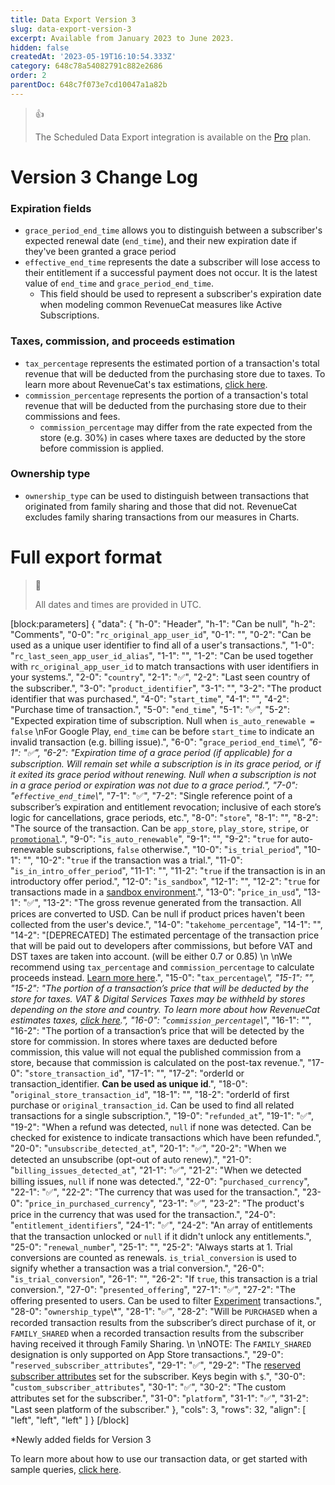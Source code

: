 ```yaml
---
title: Data Export Version 3
slug: data-export-version-3
excerpt: Available from January 2023 to June 2023.
hidden: false
createdAt: '2023-05-19T16:10:54.333Z'
category: 648c78a54082791c882e2686
order: 2
parentDoc: 648c7f073e7cd10047a1a82b
---
```

> 👍 
> 
> The Scheduled Data Export integration is available on the [Pro](https://www.revenuecat.com/pricing) plan.

# Version 3 Change Log

### Expiration fields

- `grace_period_end_time` allows you to distinguish between a subscriber's expected renewal date (`end_time`), and their new expiration date if they've been granted a grace period
- `effective_end_time` represents the date a subscriber will lose access to their entitlement if a successful payment does not occur. It is the latest value of `end_time` and `grace_period_end_time`.
  - This field should be used to represent a subscriber's expiration date when modeling common RevenueCat measures like Active Subscriptions.

### Taxes, commission, and proceeds estimation

- `tax_percentage` represents the estimated portion of a transaction's total revenue that will be deducted from the purchasing store due to taxes. To learn more about RevenueCat's tax estimations, [click here](https://www.revenuecat.com/docs/taxes-and-commissions).
- `commission_percentage` represents the portion of a transaction's total revenue that will be deducted from the purchasing store due to their commissions and fees.
  - `commission_percentage` may differ from the rate expected from the store (e.g. 30%) in cases where taxes are deducted by the store before commission is applied.

### Ownership type

- `ownership_type` can be used to distinguish between transactions that originated from family sharing and those that did not. RevenueCat excludes family sharing transactions from our measures in Charts.

# Full export format

> 📘 
> 
> All dates and times are provided in UTC.

[block:parameters]
{
  "data": {
    "h-0": "Header",
    "h-1": "Can be null",
    "h-2": "Comments",
    "0-0": "`rc_original_app_user_id`",
    "0-1": "",
    "0-2": "Can be used as a unique user identifier to find all of a user's transactions.",
    "1-0": "`rc_last_seen_app_user_id_alias`",
    "1-1": "",
    "1-2": "Can be used together with `rc_original_app_user_id` to match transactions with user identifiers in your systems.",
    "2-0": "`country`",
    "2-1": "✅",
    "2-2": "Last seen country of the subscriber.",
    "3-0": "`product_identifier`",
    "3-1": "",
    "3-2": "The product identifier that was purchased.",
    "4-0": "`start_time`",
    "4-1": "",
    "4-2": "Purchase time of transaction.",
    "5-0": "`end_time`",
    "5-1": "✅",
    "5-2": "Expected expiration time of subscription. Null when `is_auto_renewable = false`  \nFor Google Play, `end_time` can be before `start_time` to indicate an invalid transaction (e.g. billing issue).",
    "6-0": "`grace_period_end_time`\\*",
    "6-1": "✅",
    "6-2": "Expiration time of a grace period (if applicable) for a subscription. Will remain set while a subscription is in its grace period, or if it exited its grace period without renewing. Null when a subscription is not in a grace period or expiration was not due to a grace period.",
    "7-0": "`effective_end_time`\\*",
    "7-1": "✅",
    "7-2": "Single reference point of a subscriber’s expiration and entitlement revocation; inclusive of each store’s logic for cancellations, grace periods, etc.",
    "8-0": "`store`",
    "8-1": "",
    "8-2": "The source of the transaction. Can be `app_store`, `play_store`, `stripe`, or [`promotional`](doc:promotionals).",
    "9-0": "`is_auto_renewable`",
    "9-1": "",
    "9-2": "`true` for auto-renewable subscriptions, `false` otherwise.",
    "10-0": "`is_trial_period`",
    "10-1": "",
    "10-2": "`true` if the transaction was a trial.",
    "11-0": "`is_in_intro_offer_period`",
    "11-1": "",
    "11-2": "`true` if the transaction is in an introductory offer period.",
    "12-0": "`is_sandbox`",
    "12-1": "",
    "12-2": "`true` for transactions made in a [sandbox environment](doc:sandbox).",
    "13-0": "`price_in_usd`",
    "13-1": "✅",
    "13-2": "The gross revenue generated from the transaction. All prices are converted to USD. Can be null if product prices haven't been collected from the user's device.",
    "14-0": "`takehome_percentage`",
    "14-1": "",
    "14-2": "[DEPRECATED] The estimated percentage of the transaction price that will be paid out to developers after commissions, but before VAT and DST taxes are taken into account. (will be either 0.7 or 0.85)  \n  \nWe recommend using `tax_percentage` and `commission_percentage` to calculate proceeds instead. [Learn more here](https://www.revenuecat.com/docs/taxes-and-commissions).",
    "15-0": "`tax_percentage`\\*",
    "15-1": "",
    "15-2": "The portion of a transaction’s price that will be deducted by the store for taxes. VAT & Digital Services Taxes may be withheld by stores depending on the store and country. To learn more about how RevenueCat estimates taxes, [click here](https://www.revenuecat.com/docs/taxes-and-commissions).",
    "16-0": "`commission_percentage`\\*",
    "16-1": "",
    "16-2": "The portion of a transaction’s price that will be detected by the store for commission. In stores where taxes are deducted before commission, this value will not equal the published commission from a store, because that commission is calculated on the post-tax revenue.",
    "17-0": "`store_transaction_id`",
    "17-1": "",
    "17-2": "orderId or transaction_identifier. **​Can be used as unique id**.",
    "18-0": "`original_store_transaction_id`",
    "18-1": "",
    "18-2": "orderId of first purchase or `original_transaction_id`. Can be used to find all related transactions for a single subscription.",
    "19-0": "`refunded_at`",
    "19-1": "✅",
    "19-2": "When a refund was detected, `null` if none was detected. Can be checked for existence to indicate transactions which have been refunded.",
    "20-0": "`unsubscribe_detected_at`",
    "20-1": "✅",
    "20-2": "When we detected an unsubscribe (opt-out of auto renew).",
    "21-0": "`billing_issues_detected_at`",
    "21-1": "✅",
    "21-2": "When we detected billing issues, `null` if none was detected.",
    "22-0": "`purchased_currency`",
    "22-1": "✅",
    "22-2": "The currency that was used for the transaction.",
    "23-0": "`price_in_purchased_currency`",
    "23-1": "✅",
    "23-2": "The product's price in the currency that was used for the transaction.",
    "24-0": "`entitlement_identifiers`",
    "24-1": "✅",
    "24-2": "An array of entitlements that the transaction unlocked or `null` if it didn't unlock any entitlements.",
    "25-0": "`renewal_number`",
    "25-1": "",
    "25-2": "Always starts at 1. Trial conversions are counted as renewals. `is_trial_conversion` is used to signify whether a transaction was a trial conversion.",
    "26-0": "`is_trial_conversion`",
    "26-1": "",
    "26-2": "If `true`, this transaction is a trial conversion.",
    "27-0": "`presented_offering`",
    "27-1": "✅",
    "27-2": "The offering presented to users. Can be used to filter [Experiment](doc:experiments-overview) transactions.",
    "28-0": "`ownership_type`\\*",
    "28-1": "✅",
    "28-2": "Will be `PURCHASED` when a recorded transaction results from the subscriber’s direct purchase of it, or `FAMILY_SHARED` when a recorded transaction results from the subscriber having received it through Family Sharing.  \n  \nNOTE: The `FAMILY_SHARED` designation is only supported on App Store transactions.",
    "29-0": "`reserved_subscriber_attributes`",
    "29-1": "✅",
    "29-2": "The [reserved subscriber attributes](doc:subscriber-attributes#reserved-attributes) set for the subscriber. Keys begin with `$`.",
    "30-0": "`custom_subscriber_attributes`",
    "30-1": "✅",
    "30-2": "The custom attributes set for the subscriber.",
    "31-0": "`platform`",
    "31-1": "✅",
    "31-2": "Last seen platform of the subscriber."
  },
  "cols": 3,
  "rows": 32,
  "align": [
    "left",
    "left",
    "left"
  ]
}
[/block]

\*Newly added fields for Version 3

To learn more about how to use our transaction data, or get started with sample queries, [click here](https://www.revenuecat.com/docs/scheduled-data-exports).